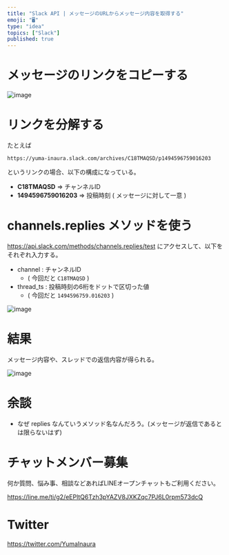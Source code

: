 ```yaml
---
title: "Slack API | メッセージのURLからメッセージ内容を取得する"
emoji: "🖥"
type: "idea"
topics: ["Slack"]
published: true
---
```



# メッセージのリンクをコピーする

![image](https://qiita-image-store.s3.amazonaws.com/0/89618/f7482215-22ba-25d8-82dc-64a211bfae45.png)

# リンクを分解する

たとえば

`https://yuma-inaura.slack.com/archives/C18TMAQSD/p1494596759016203`

というリンクの場合、以下の構成になっている。

- **C18TMAQSD** => チャンネルID
- **1494596759016203** => 投稿時刻 ( メッセージに対して一意 )

# channels.replies メソッドを使う

https://api.slack.com/methods/channels.replies/test にアクセスして、以下をそれぞれ入力する。

- channel : チャンネルID
  - ( 今回だと `C18TMAQSD` )
- thread_ts : 投稿時刻の6桁をドットで区切った値
  -  ( 今回だと `1494596759.016203` )

![image](https://qiita-image-store.s3.amazonaws.com/0/89618/63596703-3c35-6180-c780-50f5dc7d8df5.png)

# 結果

メッセージ内容や、スレッドでの返信内容が得られる。

![image](https://qiita-image-store.s3.amazonaws.com/0/89618/546b8230-587c-a680-fcbd-d4817dbd9da3.png)

# 余談

- なぜ replies なんていうメソッド名なんだろう。(メッセージが返信であるとは限らないはず)








<!-- Update From Qiita API -->

# チャットメンバー募集


何か質問、悩み事、相談などあればLINEオープンチャットもご利用ください。

https://line.me/ti/g2/eEPltQ6Tzh3pYAZV8JXKZqc7PJ6L0rpm573dcQ





# Twitter


https://twitter.com/YumaInaura


<!-- Update From Qiita API -->


